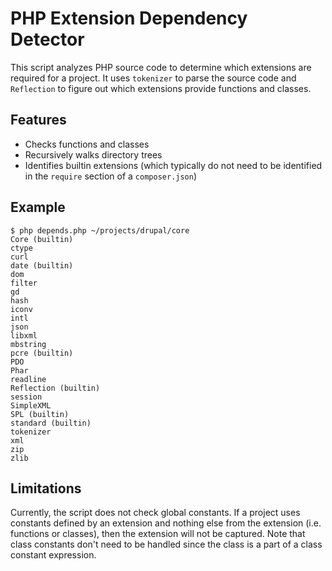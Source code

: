 # PHP Extension Dependency Detector

This script analyzes PHP source code to determine which extensions are required for a project. It uses `tokenizer` to parse the source code and `Reflection` to figure out which extensions provide functions and classes.

## Features

- Checks functions and classes
- Recursively walks directory trees
- Identifies builtin extensions (which typically do not need to be identified in the `require` section of a `composer.json`)

## Example

~~~
$ php depends.php ~/projects/drupal/core
Core (builtin)
ctype
curl
date (builtin)
dom
filter
gd
hash
iconv
intl
json
libxml
mbstring
pcre (builtin)
PDO
Phar
readline
Reflection (builtin)
session
SimpleXML
SPL (builtin)
standard (builtin)
tokenizer
xml
zip
zlib
~~~

## Limitations

Currently, the script does not check global constants. If a project uses constants defined by an extension and nothing else from the extension (i.e. functions or classes), then the extension will not be captured. Note that class constants don't need to be handled since the class is a part of a class constant expression.

